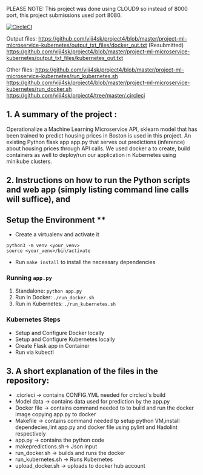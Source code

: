 PLEASE NOTE: This project was done using CLOUD9 so instead of 8000 port, this project submissions used port 8080.

[![CircleCI](https://circleci.com/gh/viji4sk/project4/tree/master.svg?style=svg)](https://circleci.com/gh/viji4sk/project4/tree/master)

Output files:
https://github.com/viji4sk/project4/blob/master/project-ml-microservice-kubernetes/output_txt_files/docker_out.txt (Resubmitted)
https://github.com/viji4sk/project4/blob/master/project-ml-microservice-kubernetes/output_txt_files/kubernetes_out.txt

Other files:
https://github.com/viji4sk/project4/blob/master/project-ml-microservice-kubernetes/run_kubernetes.sh
https://github.com/viji4sk/project4/blob/master/project-ml-microservice-kubernetes/run_docker.sh
https://github.com/viji4sk/project4/tree/master/.circleci

## 1. A summary of the project : 
Operationalize a Machine Learning Microservice API, sklearn model that has been trained to predict housing prices in Boston is used in this project. An existing Python flask app app.py that serves out predictions (inference) about housing prices through API calls. We used docker a to create, build containers as well to deploy/run our application in Kubernetes using minikube clusters.

##  2. Instructions on how to run the Python scripts and web app (simply listing command line calls will suffice), and
Setup the Environment **
---
* Create a virtualenv and activate it
```
python3 -m venv <your_venv>
source <your_venv>/bin/activate
```
* Run `make install` to install the necessary dependencies

### Running `app.py`

1. Standalone:  `python app.py`
2. Run in Docker:  `./run_docker.sh`
3. Run in Kubernetes:  `./run_kubernetes.sh`

### Kubernetes Steps

* Setup and Configure Docker locally
* Setup and Configure Kubernetes locally
* Create Flask app in Container
* Run via kubectl

## 3. A short explanation of the files in the repository:

* .cicrleci -> contains CONFIG.YML needed for circleci's build
* Model data -> contains data used for prediction by the app.py
* Docker file -> contains command needed to to build and run the docker image copying app.py to docker
* Makefile -> contains command needed tp setup python VM,install dependecies,lint app.py and docker file using pylint and Hadolint respectively
* app.py -> contains the python code
* makepredictions.sh-> Json input
* run_docker.sh -> builds and runs the docker
* run_kubernetes.sh -> Runs Kubernetes
* upload_docker.sh -> uploads to docker hub account



